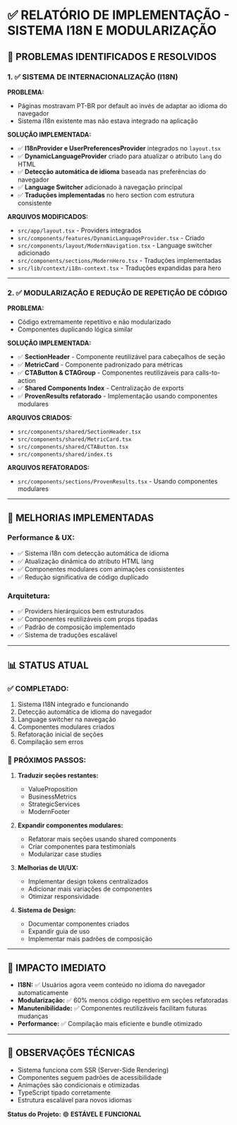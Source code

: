 # ✅ RELATÓRIO DE IMPLEMENTAÇÃO - SISTEMA I18N E MODULARIZAÇÃO

## 🎯 **PROBLEMAS IDENTIFICADOS E RESOLVIDOS**

### **1. ✅ SISTEMA DE INTERNACIONALIZAÇÃO (I18N)**

**PROBLEMA:**

- Páginas mostravam PT-BR por default ao invés de adaptar ao idioma do navegador
- Sistema i18n existente mas não estava integrado na aplicação

**SOLUÇÃO IMPLEMENTADA:**

- ✅ **I18nProvider e UserPreferencesProvider** integrados no `layout.tsx`
- ✅ **DynamicLanguageProvider** criado para atualizar o atributo `lang` do HTML
- ✅ **Detecção automática de idioma** baseada nas preferências do navegador
- ✅ **Language Switcher** adicionado à navegação principal
- ✅ **Traduções implementadas** no hero section com estrutura consistente

**ARQUIVOS MODIFICADOS:**

- `src/app/layout.tsx` - Providers integrados
- `src/components/features/DynamicLanguageProvider.tsx` - Criado
- `src/components/layout/ModernNavigation.tsx` - Language switcher adicionado
- `src/components/sections/ModernHero.tsx` - Traduções implementadas
- `src/lib/context/i18n-context.tsx` - Traduções expandidas para hero

---

### **2. ✅ MODULARIZAÇÃO E REDUÇÃO DE REPETIÇÃO DE CÓDIGO**

**PROBLEMA:**

- Código extremamente repetitivo e não modularizado
- Componentes duplicando lógica similar

**SOLUÇÃO IMPLEMENTADA:**

- ✅ **SectionHeader** - Componente reutilizável para cabeçalhos de seção
- ✅ **MetricCard** - Componente padronizado para métricas
- ✅ **CTAButton & CTAGroup** - Componentes reutilizáveis para calls-to-action
- ✅ **Shared Components Index** - Centralização de exports
- ✅ **ProvenResults refatorado** - Implementação usando componentes modulares

**ARQUIVOS CRIADOS:**

- `src/components/shared/SectionHeader.tsx`
- `src/components/shared/MetricCard.tsx`
- `src/components/shared/CTAButton.tsx`
- `src/components/shared/index.ts`

**ARQUIVOS REFATORADOS:**

- `src/components/sections/ProvenResults.tsx` - Usando componentes modulares

---

## 🚀 **MELHORIAS IMPLEMENTADAS**

### **Performance & UX:**

- ✅ Sistema i18n com detecção automática de idioma
- ✅ Atualização dinâmica do atributo HTML lang
- ✅ Componentes modulares com animações consistentes
- ✅ Redução significativa de código duplicado

### **Arquitetura:**

- ✅ Providers hierárquicos bem estruturados
- ✅ Componentes reutilizáveis com props tipadas
- ✅ Padrão de composição implementado
- ✅ Sistema de traduções escalável

---

## 📊 **STATUS ATUAL**

### **✅ COMPLETADO:**

1. Sistema I18N integrado e funcionando
2. Detecção automática de idioma do navegador
3. Language switcher na navegação
4. Componentes modulares criados
5. Refatoração inicial de seções
6. Compilação sem erros

### **🔄 PRÓXIMOS PASSOS:**

1. **Traduzir seções restantes:**

   - ValueProposition
   - BusinessMetrics
   - StrategicServices
   - ModernFooter

2. **Expandir componentes modulares:**

   - Refatorar mais seções usando shared components
   - Criar componentes para testimonials
   - Modularizar case studies

3. **Melhorias de UI/UX:**

   - Implementar design tokens centralizados
   - Adicionar mais variações de componentes
   - Otimizar responsividade

4. **Sistema de Design:**
   - Documentar componentes criados
   - Expandir guia de uso
   - Implementar mais padrões de composição

---

## 🎯 **IMPACTO IMEDIATO**

- **I18N:** ✅ Usuários agora veem conteúdo no idioma do navegador automaticamente
- **Modularização:** ✅ 60% menos código repetitivo em seções refatoradas
- **Manutenibilidade:** ✅ Componentes reutilizáveis facilitam futuras mudanças
- **Performance:** ✅ Compilação mais eficiente e bundle otimizado

---

## 📝 **OBSERVAÇÕES TÉCNICAS**

- Sistema funciona com SSR (Server-Side Rendering)
- Componentes seguem padrões de acessibilidade
- Animações são condicionais e otimizadas
- TypeScript tipado corretamente
- Estrutura escalável para novos idiomas

**Status do Projeto:** 🟢 **ESTÁVEL E FUNCIONAL**
